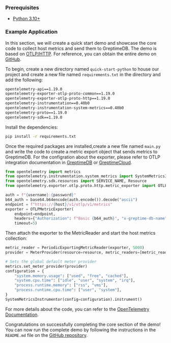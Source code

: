 ### Prerequisites

- [Python 3.10+](https://www.python.org)

### Example Application

In this section, we will create a quick start demo and showcase the core code to collect host metrics and send them to GreptimeDB. The demo is based on [OTLP/HTTP](https://opentelemetry.io/). For reference, you can obtain the entire demo on [GitHub](https://github.com/GreptimeCloudStarters/quick-start-python).

To begin, create a new directory named `quick-start-python` to house our project and create a new file named `requirements.txt` in the directory and add the following:

```txt
opentelemetry-api==1.19.0
opentelemetry-exporter-otlp-proto-common==1.19.0
opentelemetry-exporter-otlp-proto-http==1.19.0
opentelemetry-instrumentation==0.40b0
opentelemetry-instrumentation-system-metrics==0.40b0
opentelemetry-proto==1.19.0
opentelemetry-sdk==1.19.0
```

Install the dependencies:

```bash
pip install -r requirements.txt
```

Once the required packages are installed,create a new file named `main.py` and write the code to create a metric export object that sends metrics to GreptimeDB.
For the configration about the exporter, please refer to OTLP integration documentation in [GreptimeDB](/en/v0.4/user-guide/clients/otlp.md) or [GreptimeCloud](/en/v0.4/greptimecloud/integrations/otlp.md).

```python
from opentelemetry import metrics
from opentelemetry.instrumentation.system_metrics import SystemMetricsInstrumentor
from opentelemetry.sdk.resources import SERVICE_NAME, Resource
from opentelemetry.exporter.otlp.proto.http.metric_exporter import OTLPMetricExporter

auth = f"{username}:{password}"
b64_auth = base64.b64encode(auth.encode()).decode("ascii")
endpoint = f"https://{host}/v1/otlp/v1/metrics"
exporter = OTLPMetricExporter(
    endpoint=endpoint,
    headers={"Authorization": f"Basic {b64_auth}", "x-greptime-db-name": db},
    timeout=5)
```

Then attach the exporter to the MetricReader and start the host metrics collection:

```python
metric_reader = PeriodicExportingMetricReader(exporter, 5000)
provider = MeterProvider(resource=resource, metric_readers=[metric_reader])

# Sets the global default meter provider
metrics.set_meter_provider(provider)
configuration = {
    "system.memory.usage": ["used", "free", "cached"],
    "system.cpu.time": ["idle", "user", "system", "irq"],
    "process.runtime.memory": ["rss", "vms"],
    "process.runtime.cpu.time": ["user", "system"],
}
SystemMetricsInstrumentor(config=configuration).instrument()

```

For more details about the code, you can refer to the [OpenTelemetry Documentation](https://opentelemetry.io/docs/instrumentation/python/getting-started/).

Congratulations on successfully completing the core section of the demo! You can now run the complete demo by following the instructions in the `README.md` file on the [GitHub repository](https://github.com/GreptimeCloudStarters/quick-start-python).
